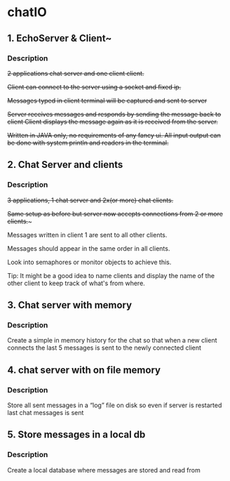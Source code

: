 # chatIO
## 1. EchoServer & Client~
### Description
~~2 applications chat server and one client client.~~

~~Client can connect to the server using a socket and fixed ip.~~

~~Messages typed in client terminal will be captured and sent to server~~

~~Server receives messages and responds by sending the message back to client Client displays the message again as it is received from the server.~~

~~Written in JAVA only, no requirements of any fancy ui. All input output can be done with system println and readers in the terminal.~~

## 2. Chat Server and clients
### Description
~~3 applications, 1 chat server and 2x(or more) chat clients.~~

~~Same setup as before but server now accepts connections from 2 or more clients.~~~

Messages written in client 1 are sent to all other clients.

Messages should appear in the same order in all clients.

Look into semaphores or monitor objects to achieve this.

Tip: It might be a good idea to name clients and display the name of the other client to keep track of what's from where.

## 3. Chat server with memory
### Description
Create a simple in memory history for the chat so that when a new client connects the last 5 messages is sent to the newly connected client
## 4. chat server with on file memory
### Description
Store all sent messages in a “log” file on disk so even if server is restarted last chat messages is sent

## 5. Store messages in a local db
### Description
Create a local database where messages are stored and read from
